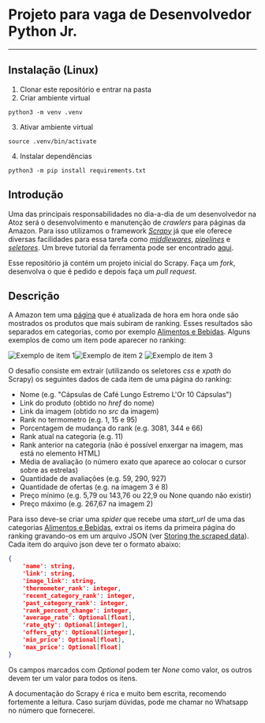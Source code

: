 # Projeto para vaga de Desenvolvedor Python Jr.
***

## Instalação (Linux)
1. Clonar este repositório e entrar na pasta
2. Criar ambiente virtual
```
python3 -m venv .venv
```
3. Ativar ambiente virtual
```
source .venv/bin/activate 
```
4. Instalar dependências
```
python3 -m pip install requirements.txt
```
## Introdução
Uma das principais responsabilidades no dia-a-dia de um desenvolvedor na Atoz será o desenvolvimento e manutenção de *crawlers* para páginas da Amazon. Para isso utilizamos o framework *[Scrapy](https://docs.scrapy.org/en/latest/intro/overview.html)* já que ele oferece diversas facilidades para essa tarefa como *[middlewares](https://docs.scrapy.org/en/latest/topics/downloader-middleware.html)*, *[pipelines](https://docs.scrapy.org/en/latest/topics/item-pipeline.html)* e *[seletores](https://docs.scrapy.org/en/latest/topics/selectors.html)*. Um breve tutorial da ferramenta pode ser encontrado [aqui](https://docs.scrapy.org/en/latest/intro/tutorial.html).

Esse repositório já contém um projeto inicial do Scrapy. Faça um *fork*, desenvolva o que é pedido e depois faça um *pull request*.

## Descrição
A Amazon tem uma [página](https://www.amazon.com.br/gp/movers-and-shakers) que é atualizada de hora em hora onde são mostrados os produtos que mais subiram de ranking. Esses resultados são separados em categorias, como por exemplo [Alimentos e Bebidas](https://www.amazon.com.br/gp/movers-and-shakers/grocery). Alguns exemplos de como um item pode aparecer no ranking: 

![Exemplo de item 1](https://i.imgur.com/E4EmoNY.png)![Exemplo de item 2](https://i.imgur.com/ws5tn55.png)
![Exemplo de item 3](https://i.imgur.com/oMxLF92.png)

O desafio consiste em extrair (utilizando os seletores *css* e *xpath* do Scrapy) os seguintes dados de cada item de uma página do ranking:
 - Nome (e.g. "Cápsulas de Café Lungo Estremo L'Or 10 Cápsulas")
 - Link do produto (obtido no *href* do nome)
 - Link da imagem (obtido no *src* da imagem)
 - Rank no termometro (e.g. 1, 15 e 95)
 - Porcentagem de mudança do rank (e.g. 3081, 344 e 66)
 - Rank atual na categoria (e.g. 11)
 - Rank anterior na categoria (não é possível enxergar na imagem, mas está no elemento HTML)
 - Média de avaliação (o número exato que aparece ao colocar o cursor sobre as estrelas)
 - Quantidade de avaliações (e.g. 59, 290, 927)
 - Quantidade de ofertas (e.g. na imagem 3 é 8)
 - Preço mínimo (e.g. 5,79 ou 143,76 ou 22,9 ou None quando não existir)
 - Preço máximo (e.g. 267,67 na imagem 2)

Para isso deve-se criar uma *spider* que recebe uma *start_url* de uma das categorias [Alimentos e Bebidas](https://www.amazon.com.br/gp/movers-and-shakers/grocery), extrai os items da primeira página do ranking gravando-os em um arquivo JSON (ver [Storing the scraped data](https://docs.scrapy.org/en/latest/intro/tutorial.html#storing-the-scraped-data)). Cada item do arquivo json deve ter o formato abaixo:

```json
{
    'name': string,
    'link': string,
    'image_link': string,
    'thermometer_rank': integer,
    'recent_category_rank': integer,
    'past_category_rank': integer,
    'rank_percent_change': integer,
    'average_rate': Optional[float],
    'rate_qty': Optional[integer],
    'offers_qty': Optional[integer],
    'min_price': Optional[float],
    'max_price': Optional[float]
}
```
Os campos marcados com *Optional* podem ter *None* como valor, os outros devem ter um valor para todos os itens.

A documentação do Scrapy é rica e muito bem escrita, recomendo fortemente a leitura. Caso surjam dúvidas, pode me chamar no Whatsapp no número que fornecerei.
